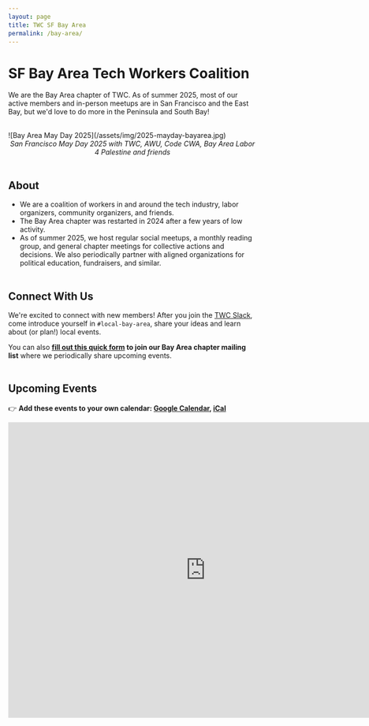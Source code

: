 ```yaml
---
layout: page
title: TWC SF Bay Area
permalink: /bay-area/
---
```

<style>h1, .main-wrapper h2, h3 {text-align: left; font-weight: bold;}</style>
# SF Bay Area Tech Workers Coalition

We are the Bay Area chapter of TWC. As of summer 2025, most of our active members and in-person meetups are in San Francisco and the East Bay, but we'd love to do more in the Peninsula and South Bay!

<br/>
![Bay Area May Day 2025](/assets/img/2025-mayday-bayarea.jpg)
<center><i>San Francisco May Day 2025 with TWC, AWU, Code CWA, Bay Area Labor 4 Palestine and friends</i></center>
<br/>

## About

- We are a coalition of workers in and around the tech industry, labor organizers, community organizers, and friends.
- The Bay Area chapter was restarted in 2024 after a few years of low activity.
- As of summer 2025, we host regular social meetups, a monthly reading group, and general chapter meetings for collective actions and decisions. We also periodically partner with aligned organizations for political education, fundraisers, and similar.
<br/><br/>

## Connect With Us

We're excited to connect with new members! After you join the [TWC Slack](/subscribe/), come introduce yourself in `#local-bay-area`, share your ideas and learn about (or plan!) local events.

You can also **[fill out this quick form](https://docs.google.com/forms/d/e/1FAIpQLSeXhHLTrtWpQr7eAPfValJvSZQt0EVlDyxZLxt53gthkrLDkw/viewform) to join our Bay Area chapter mailing list** where we periodically share upcoming events.
<br/><br/>

## Upcoming Events

👉 **Add these events to your own calendar: [Google Calendar](https://calendar.google.com/calendar/u/0?cid=ODJjMGEwMGU3ZTEwZTAxZGRhODFlZjNhNWEzYTIzZjk0OWFiMjdmNDFjNDUxZjYyN2QzODg2ZGE3MWI2NDZhNEBncm91cC5jYWxlbmRhci5nb29nbGUuY29t), [iCal](https://calendar.google.com/calendar/ical/82c0a00e7e10e01dda81ef3a5a3a23f949ab27f41c451f627d3886da71b646a4%40group.calendar.google.com/public/basic.ics)**


<iframe src="https://calendar.google.com/calendar/embed?height=600&wkst=1&ctz=America%2FLos_Angeles&mode=AGENDA&title=TWC%20Bay%20Area%20Events&showPrint=0&src=ODJjMGEwMGU3ZTEwZTAxZGRhODFlZjNhNWEzYTIzZjk0OWFiMjdmNDFjNDUxZjYyN2QzODg2ZGE3MWI2NDZhNEBncm91cC5jYWxlbmRhci5nb29nbGUuY29t&color=%23a79b8e" style="border-width:0" width="800" height="600" frameborder="0" scrolling="no"></iframe>
